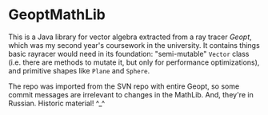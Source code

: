 GeoptMathLib
============

This is a Java library for vector algebra extracted from a ray tracer *Geopt*, which was my second year's coursework in the university. It contains things basic rayracer would need in its foundation: "semi-mutable" `Vector` class (i.e. there are methods to mutate it, but only for performance optimizations), and primitive shapes like `Plane` and `Sphere`.

The repo was imported from the SVN repo with entire Geopt, so some commit messages are irrelevant to changes in the MathLib. And, they're in Russian. Historic material! ^_^
